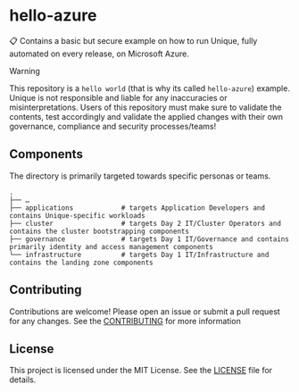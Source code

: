 # hello-azure
📋 Contains a basic but secure example on how to run Unique, fully automated on every release, on Microsoft Azure.

> [!WARNING]  
> This repository is a `hello world` (that is why its called `hello-azure`) example. Unique is not responsible and liable for any inaccuracies or misinterpretations. Users of this repository must make sure to validate the contents, test accordingly and validate the applied changes with their own governance, compliance and security processes/teams!

## Components

The directory is primarily targeted towards specific personas or teams.

```
.
├── …
├── applications            # targets Application Developers and contains Unique-specific workloads
├── cluster                 # targets Day 2 IT/Cluster Operators and contains the cluster bootstrapping components
├── governance              # targets Day 1 IT/Governance and contains primarily identity and access management components
└── infrastructure          # targets Day 1 IT/Infrastructure and contains the landing zone components
```

## Contributing
Contributions are welcome! Please open an issue or submit a pull request for any changes.  See the [CONTRIBUTING](CONTRIBUTING) for more information

## License
This project is licensed under the MIT License. See the [LICENSE](LICENSE) file for details.
